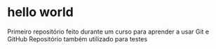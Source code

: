 # hello world
 Primeiro repositório feito durante um curso para aprender a usar Git e GitHub
 	Repositório também utilizado para testes
